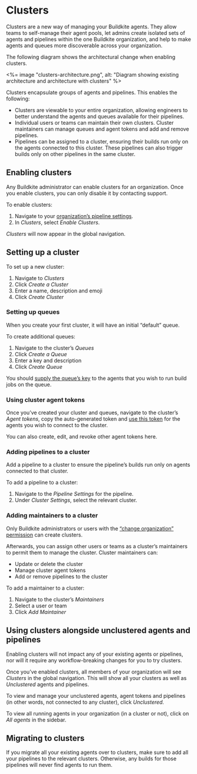 # Clusters

Clusters are a new way of managing your Buildkite agents. They allow teams to self-manage their agent pools, let admins create isolated sets of agents and pipelines within the one Buildkite organization, and help to make agents and queues more discoverable across your organization.

The following diagram shows the architectural change when enabling clusters.

<%= image "clusters-architecture.png", alt: "Diagram showing existing architecture and architecture with clusters" %>

Clusters encapsulate groups of agents and pipelines. This enables the following:

* Clusters are viewable to your entire organization, allowing engineers to better understand the agents and queues available for their pipelines.
* Individual users or teams can maintain their own clusters. Cluster maintainers can manage queues and agent tokens and add and remove pipelines.
* Pipelines can be assigned to a cluster, ensuring their builds run only on the agents connected to this cluster. These pipelines can also trigger builds only on other pipelines in the same cluster.

## Enabling clusters

Any Buildkite administrator can enable clusters for an organization. Once you enable clusters, you can only disable it by contacting support.

To enable clusters:

1. Navigate to your [organization’s pipeline settings](https://buildkite.com/organizations/~/pipeline-settings).
1. In _Clusters_, select _Enable Clusters_.

_Clusters_ will now appear in the global navigation.

## Setting up a cluster

To set up a new cluster:

1. Navigate to _Clusters_
2. Click _Create a Cluster_
3. Enter a name, description and emoji
4. Click _Create Cluster_

### Setting up queues

When you create your first cluster, it will have an initial “default” queue.

To create additional queues:

1. Navigate to the cluster’s _Queues_
2. Click _Create a Queue_
3. Enter a key and description
4. Click _Create Queue_

You should [supply the queue’s key][agent-queue-key] to the agents that you wish to run build jobs on the queue.

[agent-queue-key]: /docs/agent/v3/queues#setting-an-agents-queue

### Using cluster agent tokens

Once you’ve created your cluster and queues, navigate to the cluster’s _Agent tokens_, copy the auto-generated token and [use this token][agent-use-token] for the agents you wish to connect to the cluster.

You can also create, edit, and revoke other agent tokens here.

[agent-use-token]: /docs/agent/v3/tokens#using-and-storing-tokens

### Adding pipelines to a cluster

Add a pipeline to a cluster to ensure the pipeline’s builds run only on agents connected to that cluster.

To add a pipeline to a cluster:

1. Navigate to the _Pipeline Settings_ for the pipeline.
1. Under _Cluster Settings_, select the relevant cluster.

### Adding maintainers to a cluster

Only Buildkite administrators or users with the [“change organization” permission][permissions] can create clusters.

Afterwards, you can assign other users or teams as a cluster’s maintainers to permit them to manage the cluster. Cluster maintainers can:

* Update or delete the cluster
* Manage cluster agent tokens
* Add or remove pipelines to the cluster

To add a maintainer to a cluster:

1. Navigate to the cluster’s _Maintainers_
2. Select a user or team
3. Click _Add Maintainer_

[permissions]: /docs/pipelines/permissions

## Using clusters alongside unclustered agents and pipelines

Enabling clusters will not impact any of your existing agents or pipelines, nor will it require any workflow-breaking changes for you to try clusters.

Once you’ve enabled clusters, all members of your organization will see _Clusters_ in the global navigation. This will show all your clusters as well as _Unclustered_ agents and pipelines.

To view and manage your unclustered agents, agent tokens and pipelines (in other words, not connected to any cluster), click _Unclustered._

To view all running agents in your organization (in a cluster or not), click on _All agents_ in the sidebar.

## Migrating to clusters

If you migrate all your existing agents over to clusters, make sure to add all your pipelines to the relevant clusters. Otherwise, any builds for those pipelines will never find agents to run them.
